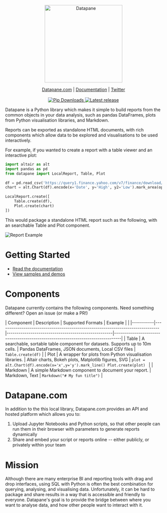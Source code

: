 <p align="center">
  <a href="https://datapane.com">
    <img src="https://datapane.com/static/datapane-logo-dark.png" width="250px" alt="Datapane" />
  </a>
</p>
<p align="center">
    <a href="https://datapane.com">Datapane.com</a> |
    <a href="https://docs.datapane.com">Documentation</a> |
    <a href="https://twitter.com/datapaneapp">Twitter</a>
    <br /><br />
    <a href="https://pypi.org/project/datapane/">
        <img src="https://img.shields.io/pypi/dm/datapane?label=pip%20downloads" alt="Pip Downloads" />
    </a>
    <a href="https://pypi.org/project/datapane/">
        <img src="https://img.shields.io/pypi/v/datapane?color=blue" alt="Latest release" />
    </a>
</p>

Datapane is a Python library which makes it simple to build reports from the common objects in your data analysis, such as pandas DataFrames, plots from Python visualisation libraries, and Markdown. 

Reports can be exported as standalone HTML documents, with rich components which allow data to be explored and visualisations to be used interactively.

For example, if you wanted to create a report with a table viewer and an interactive plot:

```python
import altair as alt
import pandas as pd
from datapane import LocalReport, Table, Plot
​
df = pd.read_csv('https://query1.finance.yahoo.com/v7/finance/download/GOOG?period1=1553600505&period2=1585222905&interval=1d&events=history')
chart = alt.Chart(df).encode(x='Date', y='High', y2='Low').mark_area(opacity=0.5).interactive()
​
LocalReport.create([
    Table.create(df), 
    Plot.create(chart)
])
```

This would package a standalone HTML report such as the following, with an searchable Table and Plot component.

![Report Example](https://i.imgur.com/RGp7RzM.png)


# Getting Started

- [Read the documentation](https://docs.datapane.com)
- [View samples and demos](https://docs.datapane.com)

# Components

Datapane currently contains the following components. Need something different? Open an issue (or make a PR!) 

| Component | Description                                                                    | Supported Formats                                   | Example                                                                         |   |
|-----------|--------------------------------------------------------------------------------|-----------------------------------------------------|---------------------------------------------------------------------------------|
| Table     | A searchable, sortable table component for datasets. Supports up to 10m cells. | Pandas DataFrames, JSON documents, Local CSV files  | `Table.create(df)`                                                              |
| Plot      | A wrapper for plots from Python visualisation libraries.                       | Altair charts, Bokeh plots, Matplotlib figures, SVG |  ```plot = alt.Chart(df).encode(x='x',y='y').mark_line() Plot.create(plot) ``` |
| Markdown  | A simple Markdown component to document your report.                           | Markdown, Text                                      | `Markdown("# My fun title")`                                                  |

# Datapane.com

In addition to the this local library, Datapane.com provides an API and hosted platform which allows you to:

1. Upload Jupyter Notebooks and Python scripts, so that other people can run them in their browser with parameters to generate reports dynamically
2. Share and embed your script or reports online -- either publicly, or privately within your team

# Mission

Although there are many enterprise BI and reporting tools with drag and drop interfaces, using SQL with Python is often the best combination for querying, analysing, and visualising data. Unfortunately, it can be hard to package and share results in a way that is accessible and friendly to everyone. Datapane's goal is to provide the bridge between where you want to analyse data, and how other people want to interact with it.
